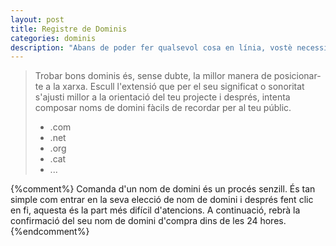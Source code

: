 ```yaml
---
layout: post
title: Registre de Dominis
categories: dominis
description: "Abans de poder fer qualsevol cosa en línia, vostè necessita un nom de domini."
---
```


> Trobar bons dominis és, sense dubte, la millor manera de posicionar-te a la xarxa. Escull l'extensió que per el seu significat o sonoritat s'ajusti millor a la orientació del teu projecte i després, intenta composar noms de domini fàcils de recordar per al teu públic.
> 
> + .com
> + .net
> + .org
> + .cat
> + ...

{%comment%}
Comanda d'un nom de domini és un procés senzill. És tan simple com entrar en la seva elecció de nom de domini i després fent clic en fi, aquesta és la part més difícil d'atencions. A continuació, rebrà la confirmació del seu nom de domini d'compra dins de les 24 hores.
{%endcomment%}